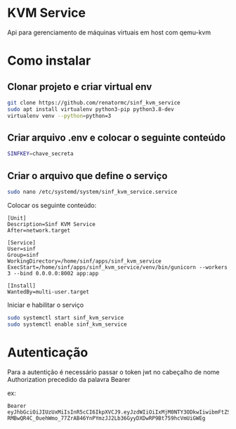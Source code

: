 # KVM Service

Api para gerenciamento de máquinas virtuais em host com qemu-kvm

# Como instalar

## Clonar projeto e criar virtual env

```bash
git clone https://github.com/renatormc/sinf_kvm_service
sudo apt install virtualenv python3-pip python3.8-dev
virtualenv venv --python=python=3
```

## Criar arquivo .env e colocar o seguinte conteúdo


```bash
SINFKEY=chave_secreta
```

## Criar o arquivo que define o serviço

```bash
sudo nano /etc/systemd/system/sinf_kvm_service.service
```

Colocar os seguinte conteúdo:

```
[Unit]
Description=Sinf KVM Service
After=network.target

[Service]
User=sinf
Group=sinf
WorkingDirectory=/home/sinf/apps/sinf_kvm_service
ExecStart=/home/sinf/apps/sinf_kvm_service/venv/bin/gunicorn --workers 3 --bind 0.0.0.0:8002 app:app

[Install]
WantedBy=multi-user.target
```

Iniciar e habilitar o serviço

```bash
sudo systemctl start sinf_kvm_service
sudo systemctl enable sinf_kvm_service

```

# Autenticação

Para a autentição é necessário passar o token jwt no cabeçalho de nome Authorization precedido da palavra Bearer  

ex: 

```
Bearer eyJhbGciOiJIUzUxMiIsInR5cCI6IkpXVCJ9.eyJzdWIiOiIxMjM0NTY3ODkwIiwibmFtZSI6IkJydW5vIiwiaWF0IjoxNTE2MjM5MDIyfQ.YDN0wJHLzyzmqdwycv4wgh-RMBwQR4C_0uehWmo_77ZrAB46YnPYmzJJ2Lb36GyyDXDwRP9Bt759hcVmUiGWEg
```
